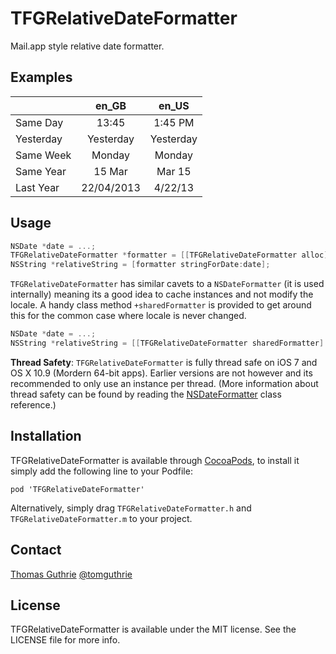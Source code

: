 # TFGRelativeDateFormatter

Mail.app style relative date formatter.

## Examples

|           | en_GB      | en_US     |
|-----------|:----------:|:---------:|
| Same Day  | 13:45      | 1:45 PM   |
| Yesterday | Yesterday  | Yesterday |
| Same Week | Monday     | Monday    |
| Same Year | 15 Mar     | Mar 15    |
| Last Year | 22/04/2013 | 4/22/13   |

## Usage

```objective-c
NSDate *date = ...;
TFGRelativeDateFormatter *formatter = [[TFGRelativeDateFormatter alloc] init];
NSString *relativeString = [formatter stringForDate:date];
```

`TFGRelativeDateFormatter` has similar cavets to a `NSDateFormatter` (it is used
internally) meaning its a good idea to cache instances and not modify the locale.
A handy class method `+sharedFormatter` is provided to get around this for the
common case where locale is never changed.

```objective-c
NSDate *date = ...;
NSString *relativeString = [[TFGRelativeDateFormatter sharedFormatter] stringForDate:date];
```

**Thread Safety**: `TFGRelativeDateFormatter` is fully thread safe on iOS 7 and
OS X 10.9 (Mordern 64-bit apps). Earlier versions are not however and its recommended
to only use an instance per thread. (More information about thread safety can be
found by reading the [NSDateFormatter][0] class reference.)

## Installation

TFGRelativeDateFormatter is available through
[CocoaPods](http://cocoapods.org), to install it simply add the following line
to your Podfile:

    pod 'TFGRelativeDateFormatter'

Alternatively, simply drag `TFGRelativeDateFormatter.h` and `TFGRelativeDateFormatter.m` to your project.

## Contact

[Thomas Guthrie](https://github.com/tomguthrie)
[@tomguthrie](https://twitter.com/tomguthrie)

## License

TFGRelativeDateFormatter is available under the MIT license. See the LICENSE
file for more info.

[0]: https://developer.apple.com/library/ios/documentation/Cocoa/Reference/Foundation/Classes/NSDateFormatter_Class/Reference/Reference.html#//apple_ref/occ/cl/NSDateFormatter
